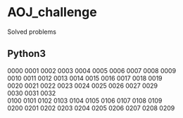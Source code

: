 # AOJ_challenge
Solved problems

## Python3
0000 0001 0002 0003 0004 0005 0006 0007 0008 0009  
0010 0011 0012 0013 0014 0015 0016 0017 0018 0019  
0020 0021 0022 0023 0024 0025 0026 0027 0029  
0030 0031 0032  
0100 0101 0102 0103 0104 0105 0106 0107 0108 0109  
0200 0201 0202 0203 0204 0205 0206 0207 0208 0209